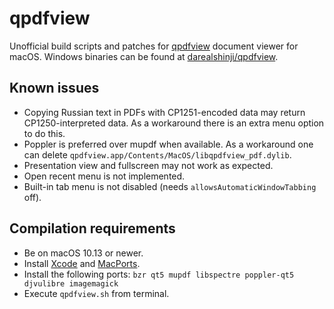 qpdfview
========

Unofficial build scripts and patches for [qpdfview](https://launchpad.net/qpdfview) document viewer for macOS. Windows binaries can be found at [darealshinji/qpdfview](https://github.com/darealshinji/qpdfview).

## Known issues

- Copying Russian text in PDFs with CP1251-encoded data may return CP1250-interpreted data.
  As a workaround there is an extra menu option to do this.
- Poppler is preferred over mupdf when available.
  As a workaround one can delete `qpdfview.app/Contents/MacOS/libqpdfview_pdf.dylib`.
- Presentation view and fullscreen may not work as expected.
- Open recent menu is not implemented.
- Built-in tab menu is not disabled (needs `allowsAutomaticWindowTabbing` off).

## Compilation requirements

- Be on macOS 10.13 or newer.
- Install [Xcode](https://developer.apple.com/xcode) and [MacPorts](https://www.macports.org).
- Install the following ports: `bzr qt5 mupdf libspectre poppler-qt5 djvulibre imagemagick`
- Execute `qpdfview.sh` from terminal.
